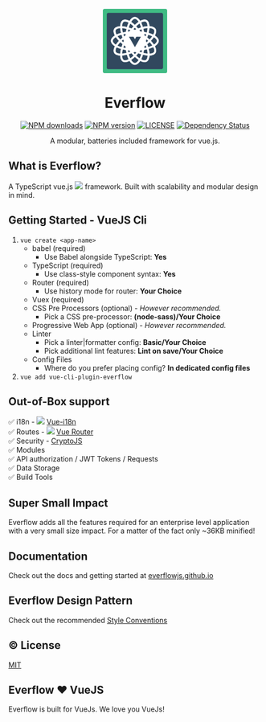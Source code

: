 <p align="center"><img width="128px" height="128px" src="./assets/everflow-logo.png" alt="Everflow Logo"></p>
<h1 align="center">Everflow</h1>
<p align="center">
    <a href="https://www.npmjs.com/package/everflow"><img src="https://img.shields.io/npm/dm/everflow.svg" alt="NPM downloads"></a>
    <a href="https://www.npmjs.com/package/everflow"><img src="https://img.shields.io/npm/v/everflow.svg" alt="NPM version"></a>
    <a href="https://github.com/AtomHash/everflow/blob/master/LICENSE"><img src="https://img.shields.io/npm/l/everflow.svg" alt="LICENSE"></a>
    <a href="https://david-dm.org/AtomHash/everflow"><img src="https://david-dm.org/AtomHash/everflow.svg" alt="Dependency Status"></a>
</p>

<p align="center">A modular, batteries included framework for vue.js.</p>


## What is Everflow?
A TypeScript vue.js <a href="https://vuejs.org" target="_blank"><img width="20" src="https://vuejs.org/images/logo.png"></a> framework. Built with scalability and modular design in mind.

## Getting Started - VueJS Cli
1. `vue create <app-name>`
    - babel (required)
        - Use Babel alongside TypeScript: **Yes**
    - TypeScript (required)
        - Use class-style component syntax: **Yes**
    - Router  (required)
        - Use history mode for router: **Your Choice**
    - Vuex (required)
    - CSS Pre Processors (optional) - *However recommended.*
        - Pick a CSS pre-processor: **(node-sass)/Your Choice**
    - Progressive Web App (optional) - *However recommended.*
    - Linter
        - Pick a linter|formatter config: **Basic/Your Choice**
        - Pick additional lint features: **Lint on save/Your Choice**
    - Config Files
        - Where do you prefer placing config? **In dedicated config files**
2. `vue add vue-cli-plugin-everflow`

## Out-of-Box support
:white_check_mark: i18n - <img width="15" src="https://raw.githubusercontent.com/kazupon/vue-i18n/v8.x/assets/vue-i18n-logo.png" /> <a href="https://kazupon.github.io/vue-i18n/" target="_blank">Vue-i18n</a></br>
:white_check_mark: Routes - <img width="15" src="https://vuejs.org/images/logo.png" /> <a href="https://router.vuejs.org/" target="_blank">Vue Router</a></br>
:white_check_mark: Security - <a href="https://github.com/brix/crypto-js" target="_blank">CryptoJS</a></br>
:white_check_mark: Modules</br>
:white_check_mark: API authorization / JWT Tokens / Requests</br>
:white_check_mark: Data Storage</br>
:white_check_mark: Build Tools</br>

## Super Small Impact
Everflow adds all the features required for an enterprise level application with a very small size impact. For a matter of the fact only ~36KB minified!

## Documentation
Check out the docs and getting started at [everflowjs.github.io](https://everflowjs.github.io/v4/guide/)

## Everflow Design Pattern
Check out the recommended [Style Conventions](https://everflowjs.github.io/v4/style-guide/)

## :copyright: License
[MIT](http://opensource.org/licenses/MIT)

## Everflow ❤ VueJS
Everflow is built for VueJs. We love you VueJs!
